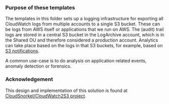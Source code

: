 ### Purpose of these templates
The templates in this folder sets up a logging infrastructure for exporting all CloudWatch logs from
multiple accounts to a single S3 bucket. These can be logs from AWS itself or applications that we
run on AWS. The (audit) trail logs are stored in a central S3 bucket in the LogArchive account, which
is in the Shared OU and therefore considered a production account. Analytics can take place based on
the logs in that S3 buckets, for example, based on [S3 notifications](https://docs.aws.amazon.com/AmazonS3/latest/dev/NotificationHowTo.html).

A common use-case is to do analysis on application related events, anomaly detection or forensics.


### Acknowledgement

This design and implementation of this solution is found at [CloudSnorkel/CloudWatch2S3 project](https://github.com/CloudSnorkel/CloudWatch2S3).